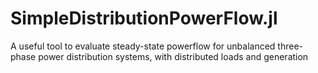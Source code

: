 # SimpleDistributionPowerFlow.jl
A useful tool to evaluate steady-state powerflow for unbalanced three-phase power distribution systems, with distributed loads and generation 
